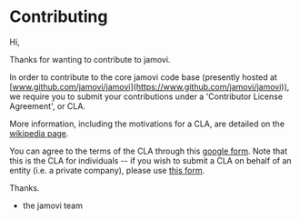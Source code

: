 
# Contributing

Hi,

Thanks for wanting to contribute to jamovi.

In order to contribute to the core jamovi code base (presently hosted at [www.github.com/jamovi/jamovi](https://www.github.com/jamovi/jamovi)), we require you to submit your contributions under a 'Contributor License Agreement', or CLA.

More information, including the motivations for a CLA, are detailed on the [wikipedia page](https://en.wikipedia.org/wiki/Contributor_License_Agreement).

You can agree to the terms of the CLA through this [google form](https://docs.google.com/forms/d/e/1FAIpQLSfs5WrF_NLgXMJyGsZgpD_vkjRmf7VY1DituYDUyi65cgeQng/viewform?usp=sf_link). Note that this is the CLA for individuals -- if you wish to submit a CLA on behalf of an entity (i.e. a private company), please use [this form](https://docs.google.com/forms/d/e/1FAIpQLSeG113Q6Nbngg8fnEi5MnG3joil0DnWyqwI3lmkVe6Fn_7ksQ/viewform?usp=sf_link).

Thanks.

  - the jamovi team

